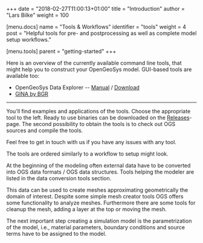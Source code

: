 +++
date = "2018-02-27T11:00:13+01:00"
title = "Introduction"
author = "Lars Bilke"
weight = 100


[menu.docs]
name = "Tools & Workflows"
identifier = "tools"
weight = 4
post = "Helpful tools for pre- and postprocessing as well as complete model setup workflows."

[menu.tools]
parent = "getting-started"
+++

Here is an overview of the currently available command line tools, that might help you to construct your OpenGeoSys model. GUI-based tools are available too:

- OpenGeoSys Data Explorer -- [Manual](https://gitlab.opengeosys.org/ogs/data_explorer_manual/-/jobs/artifacts/master/raw/ogsde-man.pdf?job=build) / [Download](/releases)
- [GINA by BGR](https://teambeam.bgr.de/my/drive/folder/68)

----

You'll find examples and applications of the tools. Choose the appropriate tool to the left. Ready to use binaries can be downloaded on the [Releases](/releases)-page. The second possibility to obtain the tools is to check out OGS sources and compile the tools.

Feel free to get in touch with us if you have any issues with any tool.

The tools are ordered similarly to a workflow to setup might look.

At the beginning of the modeling often external data have to be converted into OGS data formats / OGS data structures. Tools helping the modeler are listed in the data conversion tools section.

This data can be used to create meshes approximating geometrically the domain of interest. Despite some simple mesh creator tools OGS offers some functionality to analyze meshes. Furthermore there are some tools for cleanup the mesh, adding a layer at the top or moving the mesh.

The next important step creating a simulation model is the parametrization of the model, i.e., material parameters, boundary conditions and source terms have to be assigned to the model.
